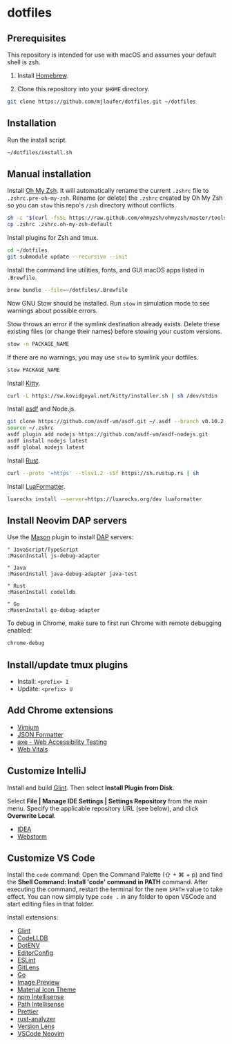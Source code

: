 # dotfiles

## Prerequisites

This repository is intended for use with macOS and assumes your default shell is zsh.

1. Install [Homebrew](https://brew.sh/).

2. Clone this repository into your `$HOME` directory.

```sh
git clone https://github.com/mjlaufer/dotfiles.git ~/dotfiles
```

## Installation

Run the install script.

```sh
~/dotfiles/install.sh
```

## Manual installation

Install [Oh My Zsh](https://github.com/ohmyzsh/ohmyzsh). It will automatically rename the current `.zshrc` file to `.zshrc.pre-oh-my-zsh`. Rename (or delete) the `.zshrc` created by Oh My Zsh so you can `stow` this repo's `/zsh` directory without conflicts.

```sh
sh -c "$(curl -fsSL https://raw.github.com/ohmyzsh/ohmyzsh/master/tools/install.sh)"
cp .zshrc .zshrc.oh-my-zsh-default
```

Install plugins for Zsh and tmux.

```sh
cd ~/dotfiles
git submodule update --recursive --init
```

Install the command line utilities, fonts, and GUI macOS apps listed in `.Brewfile`.

```sh
brew bundle --file=~/dotfiles/.Brewfile
```

Now GNU Stow should be installed. Run `stow` in simulation mode to see warnings about possible errors.

Stow throws an error if the symlink destination already exists. Delete these existing files (or change their names) before stowing your custom versions.

```sh
stow -n PACKAGE_NAME
```

If there are no warnings, you may use `stow` to symlink your dotfiles.

```sh
stow PACKAGE_NAME
```

Install [Kitty](https://sw.kovidgoyal.net/kitty).

```sh
curl -L https://sw.kovidgoyal.net/kitty/installer.sh | sh /dev/stdin
```

Install [asdf](https://asdf-vm.com/) and Node.js.

```sh
git clone https://github.com/asdf-vm/asdf.git ~/.asdf --branch v0.10.2
source ~/.zshrc
asdf plugin add nodejs https://github.com/asdf-vm/asdf-nodejs.git
asdf install nodejs latest
asdf global nodejs latest
```

Install [Rust](https://www.rust-lang.org/tools/install).

```sh
curl --proto '=https' --tlsv1.2 -sSf https://sh.rustup.rs | sh
```

Install [LuaFormatter](https://github.com/Koihik/LuaFormatter).

```sh
luarocks install --server=https://luarocks.org/dev luaformatter
```

## Install Neovim DAP servers

Use the [Mason](https://github.com/williamboman/mason.nvim) plugin to install [DAP](https://microsoft.github.io/debug-adapter-protocol/) servers:

```viml
" JavaScript/TypeScript
:MasonInstall js-debug-adapter

" Java
:MasonInstall java-debug-adapter java-test

" Rust
:MasonInstall codelldb

" Go
:MasonInstall go-debug-adapter
```

To debug in Chrome, make sure to first run Chrome with remote debugging enabled:

```sh
chrome-debug
```

## Install/update tmux plugins

-   Install: `<prefix> I`
-   Update: `<prefix> U`

## Add Chrome extensions

-   [Vimium](https://chrome.google.com/webstore/detail/vimium/dbepggeogbaibhgnhhndojpepiihcmeb?hl=en)
-   [JSON Formatter](https://chrome.google.com/webstore/detail/json-formatter/bcjindcccaagfpapjjmafapmmgkkhgoa?hl=en)
-   [axe - Web Accessibility Testing](https://chrome.google.com/webstore/detail/axe-web-accessibility-tes/lhdoppojpmngadmnindnejefpokejbdd?hl=en-US)
-   [Web Vitals](https://chrome.google.com/webstore/detail/web-vitals/ahfhijdlegdabablpippeagghigmibma?hl=en)

## Customize IntelliJ

Install and build [Glint](https://github.com/mjlaufer/glint-intellij). Then select **Install Plugin from Disk**.

Select **File | Manage IDE Settings | Settings Repository** from the main menu. Specify the applicable repository URL (see below), and click **Overwrite Local**.

-   [IDEA](https://github.com/mjlaufer/idea-settings)
-   [Webstorm](https://github.com/mjlaufer/webstorm-settings)

## Customize VS Code

Install the `code` command: Open the Command Palette (⇧ + ⌘ + p) and find the **Shell Command: Install 'code' command in PATH** command. After executing the command, restart the terminal for the new `$PATH` value to take effect. You can now simply type `code .` in any folder to open VSCode and start editing files in that folder.

Install extensions:

-   [Glint](https://github.com/mjlaufer/glint-vscode)
-   [CodeLLDB](https://marketplace.visualstudio.com/items?itemName=vadimcn.vscode-lldb)
-   [DotENV](https://marketplace.visualstudio.com/items?itemName=dotenv.dotenv-vscode)
-   [EditorConfig](https://marketplace.visualstudio.com/items?itemName=EditorConfig.EditorConfig)
-   [ESLint](https://marketplace.visualstudio.com/items?itemName=dbaeumer.vscode-eslint)
-   [GitLens](https://marketplace.visualstudio.com/items?itemName=eamodio.gitlens)
-   [Go](https://marketplace.visualstudio.com/items?itemName=golang.go)
-   [Image Preview](https://marketplace.visualstudio.com/items?itemName=kisstkondoros.vscode-gutter-preview)
-   [Material Icon Theme](https://marketplace.visualstudio.com/items?itemName=PKief.material-icon-theme)
-   [npm Intellisense](https://marketplace.visualstudio.com/items?itemName=christian-kohler.npm-intellisense)
-   [Path Intellisense](https://marketplace.visualstudio.com/items?itemName=christian-kohler.path-intellisense)
-   [Prettier](https://marketplace.visualstudio.com/items?itemName=esbenp.prettier-vscode)
-   [rust-analyzer](https://marketplace.visualstudio.com/items?itemName=rust-lang.rust-analyzer)
-   [Version Lens](https://marketplace.visualstudio.com/items?itemName=pflannery.vscode-versionlens)
-   [VSCode Neovim](https://marketplace.visualstudio.com/items?itemName=asvetliakov.vscode-neovim)
